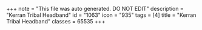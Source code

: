 +++
note = "This file was auto generated. DO NOT EDIT"
description = "Kerran Tribal Headband"
id = "1063"
icon = "935"
tags = [4]
title = "Kerran Tribal Headband"
classes = 65535
+++
